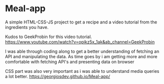 # Meal-app
A simple HTML-CSS-JS project to get a recipe and a video tutorial from the ingredients you have.

Kudos to GeekProbin for this video tutorial.
https://www.youtube.com/watch?v=opikz5x_1ak&ab_channel=GeekProbin


I was able through coding along to get a better understanding of fetching an API and manipulating the data. 
As time goes by i am getting more and more comfortable with fetching API's and presenting data on browser


CSS part was also very important as i was able to understand media queries a lot better. 
https://georgiosdev.github.io/Meal-app/ 
